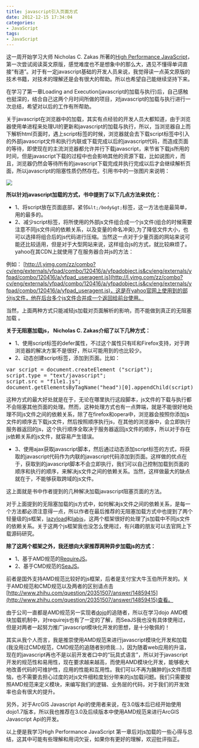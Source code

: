 ```yaml
---
title: javascript引入页面方式
date: 2012-12-15 17:34:04
categories:
- JavaScript
tags:
- JavaScript
---
```


这一周开始学习大师 Nicholas C. Zakas 所著的[High Performance JavaScript](http://www.amazon.com/Performance-JavaScript-Faster-Application-Interfaces/dp/059680279X/ "High Performance JavaScript ")，第一次尝试阅读英文原版，感觉难度也不是想象中的那么大，遇见不懂得单词直接“有道”。对于有一定javascript基础的开发人员来说，我觉得读一点英文原版的技术书籍，对技术的理解还是会有很大的帮助。所以也希望自己能继续坚持下来。


在学习了第一章Loading and Execution(javascript的加载与执行)后，自己感触也挺深的，结合自己这两个月时间所做的项目，对javascript的加载与执行进行一次总结，希望对以后的工作有所帮助。

关于javascript在浏览器中的加载，其实有点经验的开发人员大都知道，由于浏览器使用单进程来处理UI的更新和javascript的加载与执行，所以，当浏览器自上而下解析html页面时，遇上script标签的时候，浏览器就会去下载script标签中引入的外部javascript文件和执行内联或下载完成以后的javascript代码，而造成页面的等待，即使现在的主流浏览器都允许并行下载javascript，来节省下载js所用的时间，但是javascript下载的过程中也会影响其他的资源下载，比如说图片，而且，浏览器仍然会等待所有的javascript下载完成并执行完成以后才会继续解析页面，所以javascript的阻塞性质仍然存在。引用书中的一张图片来说明：

![](http://steeeeps.github.com/images/blog/jscodeandexecutiontime.png)

**所以针对javascript加载的方式，书中提到了以下几点方法来优化：**

*   1、将script放在页面底部，紧邻`&lt;/body&gt;`标签，这一方法也是最简单，用的最多的。
*   2、减少script标签，将所使用的外部js文件组合成一个js文件(组合的时候需要注意不同js文件间的依赖关系，以及变量的命名冲突),为了降低文件大小，也可以选择将组合后的js代码进行压缩。当然这一点对于少量页面的网站来说可能还比较适用，但是对于大型网站来说，这样组合js的方式，就比较麻烦了。yahoo在其CDN上就使用了在服务器合并js的方法：

例如：
[http://l.yimg.com/zz/combo?cv/eng/externals/yfpad/combo/120416/a/yfpadobject.js&cv/eng/externals/yfpad/combo/120416/a/yfpad_useragent.js](http://l.yimg.com/zz/combo?cv/eng/externals/yfpad/combo/120416/a/yfpadobject.js&cv/eng/externals/yfpad/combo/120416/a/yfpad_useragent.js)，这是在yahoo官网上使用到的部分js文件，他在后台多个js文件合并成一个返回给前台使用。

当然，上面两种方式只能减轻js加载对页面解析的影响，而不能做到真正的无阻塞加载 。

**关于无阻塞加载js， Nicholas C. Zakas介绍了以下几种方式：**

*   1、使用script标签的defer属性，不过这个属性只有IE和Firefox支持，对于跨浏览器的解决方案不是很好，所以可能用到的也比较少。
*   2、动态创建script标签，添加到页面。比如：
<pre class="brush: jscript;">var script = document.createElement ("script");
script.type = "text/javascript";
script.src = "file1.js";
document.getElementsByTagName("head")[0].appendChild(script);</pre>

这种方式的最大好处就是在于，无论在哪里执行这段脚本，js文件的下载与执行都不会阻塞其他页面的处理。然而，这种处理方式也有一点弊端，就是不能很好地处理不同js文件之间的依赖关系，除了在firefox和opera中，浏览器会按照你添加js文件的顺序去下载js文件，然后按照顺序执行js，在其他的浏览器中，会立即执行服务器返回的js，这个执行顺序全取决于服务器返回js文件的顺序，所以对于存在js依赖关系的js文件，就容易产生错误。

*   3、使用ajax获取javascript脚本，然后通过动态添加script标签的方式，将获取的javascript代码作为内联的javascript代码添加到页面。这样做的优点在于，获取到的javascript脚本不会立即执行，我们可以自己控制加载到页面的顺序和执行的顺序，来解决js文件之间的依赖关系。当然，这样做最大的缺点就在于，不能够获取跨域的js文件。

这上面就是书中作者提到的几种解决加载javascript阻塞页面的方法。

对于上面提到的无阻塞加载的js方式中，如何解决js文件之间的依赖关系，是每一个方法都必须注意得一点，所以作者在最后推荐的无阻塞加载方式中也提到了两个轻量级的js框架，[lazyload](https://github.com/rgrove/lazyload/)和[labjs](http://labjs.com/)，这两个框架很好的处理了js加载中不同js文件的依赖关系。关于这两个js框架我也没怎么使用过，有兴趣的朋友可以去官网上下载源码研究。

**除了这两个框架之外，我还想向大家推荐两种异步加载js的方式：**

*   1、基于AMD规范的[RequireJS](http://requirejs.org/)。
*   2、基于CMD规范的[SeaJS](http://seajs.org/docs/)。

前者是国外支持AMD规范比较好的js框架，后者是支付宝大牛玉伯所开发的。关于AMD规范和CMD规范以及两者的区别请点击[http://www.zhihu.com/question/20351507/answer/14859415](http://www.zhihu.com/question/20351507/answer/14859415)查看。

由于公司一直都是AMD规范另一实现者[dojo](http://dojotoolkit.org/)的追随者，所以在学习dojo AMD模块加载机制中，对requirejs也有了一定的了解，而SeaJS我也没有具体使用过，但是对两者一起努力推广javascript模块化开发的思想，是十分敬佩的！

其实从我个人而言，我是推崇使用AMD规范来进行javascript模块化开发和加载(我没用过CMD规范，CMD规范的追随者别喷我…)，因为随着web应用的升温，现在的javascript再也不是以前开发者口中的“玩具式语言”，所以对于javascript开发的规范性和易用性，现在要求越来越高，而使用AMD模块化开发，能够极大地改善代码的可维护性，应用的性能和互用性。我们可以不再为臃肿的js文件而烦恼，也不需要去担心过度的对js文件细粒度划分带来的js加载问题。我们只需要按照AMD规范来定义模块，来编写我们的逻辑、业务层的代码，对于我们的开发效率也会有很大的提升。

另外，对于ArcGIS Javascript Api的使用者来说，在3.0版本后已经开始使用dojo1.7版本，所以我也推荐在3.0及后续版本中使用AMD规范来进行ArcGIS Javascript Api的开发。

以上便是我学习High Performance JavaScript 第一章后对js加载的一些心得与总结，这其中可能有些理解和用词欠妥，如果你有更好的理解，欢迎批评指正。
